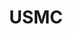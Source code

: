 ---
title: USMC
crosslinks:
- Military
- forwardsfromgunny
- AirForce
- army
- Frisson
- IAmA
- news
- OldSchoolCool
- navy
- funny
- all
- HistoryPorn
- offmychest
- AskReddit
- videos
- Drama
- madlads
- guns
---